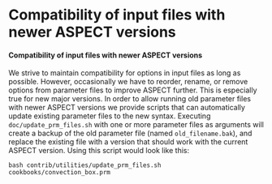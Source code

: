 # Compatibility of input files with newer ASPECT versions

#### Compatibility of input files with newer ASPECT versions

We strive to maintain compatibility for options in input files as long as
possible. However, occasionally we have to reorder, rename, or remove options
from parameter files to improve ASPECT further.
This is especially true for new major versions. In order to allow running old
parameter files with newer ASPECT versions we
provide scripts that can automatically update existing parameter files to the
new syntax. Executing `doc/update_prm_files.sh` with one or more parameter
files as arguments will create a backup of the old parameter file (named
`old_filename.bak`), and replace the existing file with a version that should
work with the current ASPECT version. Using
this script would look like this:

``` ksh
bash contrib/utilities/update_prm_files.sh cookbooks/convection_box.prm
```

<div class="center">

</div>
